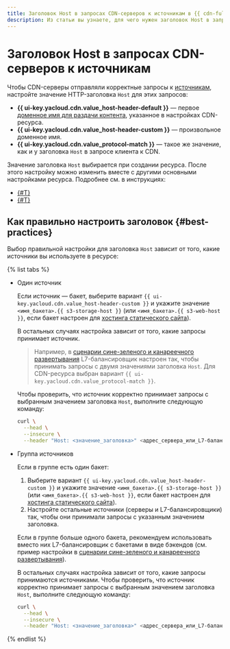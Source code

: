 ```yaml
---
title: Заголовок Host в запросах CDN-серверов к источникам в {{ cdn-full-name }}
description: Из статьи вы узнаете, для чего нужен заголовок Host в запросах CDN-серверов к источникам, а также как правильно его настроить.
---
```


# Заголовок Host в запросах CDN-серверов к источникам

Чтобы CDN-серверы отправляли корректные запросы к [источникам](origins.md), настройте значение HTTP-заголовка `Host` для этих запросов:

* **{{ ui-key.yacloud.cdn.value_host-header-default }}** — первое [доменное имя для раздачи контента](resource.md#hostnames), указанное в настройках CDN-ресурса.
* **{{ ui-key.yacloud.cdn.value_host-header-custom }}** — произвольное доменное имя.
* **{{ ui-key.yacloud.cdn.value_protocol-match }}** — такое же значение, как и у заголовка `Host` в запросе клиента к CDN.

Значение заголовка `Host` выбирается при создании ресурса. После этого настройку можно изменить вместе с другими основными настройками ресурса. Подробнее см. в инструкциях:

* [{#T}](../operations/resources/create-resource.md)
* [{#T}](../operations/resources/configure-basics.md)

## Как правильно настроить заголовок {#best-practices}

Выбор правильной настройки для заголовка `Host` зависит от того, какие источники вы используете в ресурсе:

{% list tabs %}

- Один источник

  Если источник — бакет, выберите вариант `{{ ui-key.yacloud.cdn.value_host-header-custom }}` и укажите значение `<имя_бакета>.{{ s3-storage-host }}` (или `<имя_бакета>.{{ s3-web-host }}`, если бакет настроен для [хостинга статического сайта](../../storage/concepts/hosting.md)).

  В остальных случаях настройка зависит от того, какие запросы принимает источник.

  > Например, в [сценарии сине-зеленого и канареечного развертывания](../tutorials/blue-green-canary-deployment.md) L7-балансировщик настроен так, чтобы принимать запросы с двумя значениями заголовка `Host`. Для CDN-ресурса выбран вариант `{{ ui-key.yacloud.cdn.value_protocol-match }}`.

  Чтобы проверить, что источник корректно принимает запросы с выбранным значением заголовка `Host`, выполните следующую команду:

  ```bash
  curl \
    --head \
    --insecure \
    --header "Host: <значение_заголовка>" <адрес_сервера_или_L7-балансировщика>
  ```

- Группа источников

  Если в группе есть один бакет:

  1. Выберите вариант `{{ ui-key.yacloud.cdn.value_host-header-custom }}` и укажите значение `<имя_бакета>.{{ s3-storage-host }}` (или `<имя_бакета>.{{ s3-web-host }}`, если бакет настроен для [хостинга статического сайта](../../storage/concepts/hosting.md)).
  1. Настройте остальные источники (серверы и L7-балансировщики) так, чтобы они принимали запросы с указанным значением заголовка.

  Если в группе больше одного бакета, рекомендуем использовать вместо них L7-балансировщик с бакетами в виде бэкендов (см. пример настройки в [сценарии сине-зеленого и канареечного развертывания](../tutorials/blue-green-canary-deployment.md)).

  В остальных случаях настройка зависит от того, какие запросы принимаются источниками. Чтобы проверить, что источник корректно принимает запросы с выбранным значением заголовка `Host`, выполните следующую команду:

  ```bash
  curl \
    --head \
    --insecure \
    --header "Host: <значение_заголовка>" <адрес_сервера_или_L7-балансировщика>
  ```

{% endlist %}
